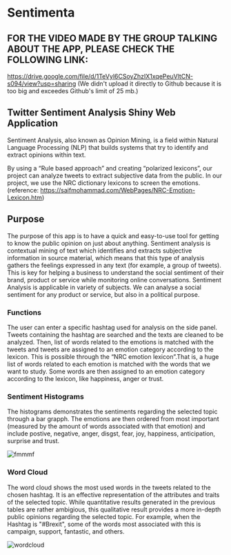 # Sentimenta

## FOR THE VIDEO MADE BY THE GROUP TALKING ABOUT THE APP, PLEASE CHECK THE FOLLOWING LINK: 
https://drive.google.com/file/d/1TeVyl6CSoyZhzIX1xqePeuVltCN-s094/view?usp=sharing
(We didn't upload it directly to Github because it is too big and exceedes Github's limit of 25 mb.) 

## Twitter Sentiment Analysis Shiny Web Application
Sentiment Analysis, also known as Opinion Mining, is a field within Natural Language Processing (NLP) that builds systems that try to identify and extract opinions within text. 

By using a “Rule based approach” and creating “polarized lexicons”, our project can analyze tweets to extract subjective data from the public. In our project, we use the NRC dictionary lexicons to screen the emotions. (reference: https://saifmohammad.com/WebPages/NRC-Emotion-Lexicon.htm)

## Purpose
The purpose of this app is to have a quick and easy-to-use tool for getting to know the public opinion on just about anything. Sentiment analysis is contextual mining of text which identifies and extracts subjective information in source material, which means that this type of analysis gathers the feelings expressed in any text (for example, a group of tweets). This is key for helping a business to understand the social sentiment of their brand, product or service while monitoring online conversations. Sentiment Analysis is applicable in variety of subjects. We can analyse a social sentiment for any product or service, but also in a political purpose. 

### Functions
The user can enter a specific hashtag used for analysis on the side panel. Tweets containing the hashtag are searched and the texts are cleaned to be analyzed. Then, list of words related to the emotions is matched with the tweets and tweets are assigned to an emotion category according to the lexicon. This is possible through the “NRC emotion lexicon”.That is, a huge list of words related to each emotion is matched with the words that we want to study. Some words are then assigned to an emotion category according to the lexicon, like happiness, anger or trust. 

### Sentiment Histograms
The histograms demonstrates the sentiments regarding the selected topic through a bar grapph. The emotions are then ordered from most important (measured by the amount of words associated with that emotion) and include postive, negative, anger, disgst, fear, joy, happiness, anticipation, surprise and trust.

![fmmmf](https://user-images.githubusercontent.com/47744782/57874038-f0b8db80-780f-11e9-894f-15bfbd158224.png)

### Word Cloud
The word cloud shows the most used words in the tweets related to the chosen hashtag. It is an effective representation of the attributes and traits of the selected topic. While quantitative results generated in the previous tables are rather ambigious, this qualitative result provides a more in-depth public opinions regarding the selected topic. For example, when the Hashtag is "#Brexit", some of the words most associated with this is campaign, support, fantastic, and others.

![wordcloud](https://user-images.githubusercontent.com/47744782/57873257-fad9da80-780d-11e9-96a7-af07d7dc8e15.png)
